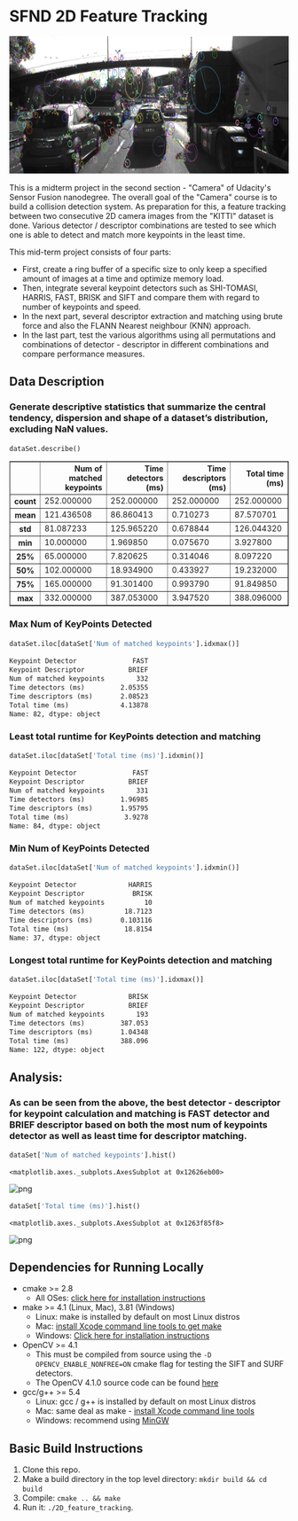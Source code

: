 # SFND 2D Feature Tracking

<img src="images/keypoints.png" width="820" height="248" />

This is a midterm project in the second section - "Camera" of Udacity's Sensor Fusion nanodegree. The overall goal of the "Camera" course is to build a collision detection system. As preparation for this, a feature tracking between two consecutive 2D camera images from the "KITTI" dataset is done. Various detector / descriptor combinations are tested to see which one is able to detect and match more keypoints in the least time. 


This mid-term project consists of four parts:

* First, create a ring buffer of a specific size to only keep a specified amount of images at a time and optimize memory load. 
* Then, integrate several keypoint detectors such as SHI-TOMASI, HARRIS, FAST, BRISK and SIFT and compare them with regard to number of keypoints and speed. 
* In the next part, several descriptor extraction and matching using brute force and also the FLANN Nearest neighbour (KNN) approach. 
* In the last part, test the various algorithms using all permutations and combinations of detector - descriptor in different combinations and compare performance measures. 


## Data Description

### Generate descriptive statistics that summarize the central tendency, dispersion and  shape of a dataset’s distribution, excluding NaN values.


```python
dataSet.describe()
```




<div>
<style scoped>
    .dataframe tbody tr th:only-of-type {
        vertical-align: middle;
    }

    .dataframe tbody tr th {
        vertical-align: top;
    }

    .dataframe thead th {
        text-align: right;
    }
</style>
<table border="1" class="dataframe">
  <thead>
    <tr style="text-align: right;">
      <th></th>
      <th>Num of matched keypoints</th>
      <th>Time detectors (ms)</th>
      <th>Time descriptors (ms)</th>
      <th>Total time (ms)</th>
    </tr>
  </thead>
  <tbody>
    <tr>
      <th>count</th>
      <td>252.000000</td>
      <td>252.000000</td>
      <td>252.000000</td>
      <td>252.000000</td>
    </tr>
    <tr>
      <th>mean</th>
      <td>121.436508</td>
      <td>86.860413</td>
      <td>0.710273</td>
      <td>87.570701</td>
    </tr>
    <tr>
      <th>std</th>
      <td>81.087233</td>
      <td>125.965220</td>
      <td>0.678844</td>
      <td>126.044320</td>
    </tr>
    <tr>
      <th>min</th>
      <td>10.000000</td>
      <td>1.969850</td>
      <td>0.075670</td>
      <td>3.927800</td>
    </tr>
    <tr>
      <th>25%</th>
      <td>65.000000</td>
      <td>7.820625</td>
      <td>0.314046</td>
      <td>8.097220</td>
    </tr>
    <tr>
      <th>50%</th>
      <td>102.000000</td>
      <td>18.934900</td>
      <td>0.433927</td>
      <td>19.232000</td>
    </tr>
    <tr>
      <th>75%</th>
      <td>165.000000</td>
      <td>91.301400</td>
      <td>0.993790</td>
      <td>91.849850</td>
    </tr>
    <tr>
      <th>max</th>
      <td>332.000000</td>
      <td>387.053000</td>
      <td>3.947520</td>
      <td>388.096000</td>
    </tr>
  </tbody>
</table>
</div>



### Max Num of KeyPoints Detected


```python
dataSet.iloc[dataSet['Num of matched keypoints'].idxmax()]
```




    Keypoint Detector              FAST
    Keypoint Descriptor           BRIEF
    Num of matched keypoints        332
    Time detectors (ms)         2.05355
    Time descriptors (ms)       2.08523
    Total time (ms)             4.13878
    Name: 82, dtype: object



### Least total runtime for KeyPoints detection and matching


```python
dataSet.iloc[dataSet['Total time (ms)'].idxmin()]
```




    Keypoint Detector              FAST
    Keypoint Descriptor           BRIEF
    Num of matched keypoints        331
    Time detectors (ms)         1.96985
    Time descriptors (ms)       1.95795
    Total time (ms)              3.9278
    Name: 84, dtype: object



### Min Num of KeyPoints Detected


```python
dataSet.iloc[dataSet['Num of matched keypoints'].idxmin()]
```




    Keypoint Detector             HARRIS
    Keypoint Descriptor            BRISK
    Num of matched keypoints          10
    Time detectors (ms)          18.7123
    Time descriptors (ms)       0.103116
    Total time (ms)              18.8154
    Name: 37, dtype: object



### Longest total runtime for KeyPoints detection and matching


```python
dataSet.iloc[dataSet['Total time (ms)'].idxmax()]
```




    Keypoint Detector             BRISK
    Keypoint Descriptor           BRIEF
    Num of matched keypoints        193
    Time detectors (ms)         387.053
    Time descriptors (ms)       1.04348
    Total time (ms)             388.096
    Name: 122, dtype: object



##  Analysis:

### As can be seen from the above, the best detector - descriptor for keypoint calculation and matching is FAST detector and BRIEF descriptor based on both the most num of keypoints detector as well as least time for descriptor matching.


```python
dataSet['Num of matched keypoints'].hist()
```




    <matplotlib.axes._subplots.AxesSubplot at 0x12626eb00>




![png](output_15_1.png)



```python
dataSet['Total time (ms)'].hist()
```




    <matplotlib.axes._subplots.AxesSubplot at 0x1263f85f8>




![png](output_16_1.png)



## Dependencies for Running Locally
* cmake >= 2.8
  * All OSes: [click here for installation instructions](https://cmake.org/install/)
* make >= 4.1 (Linux, Mac), 3.81 (Windows)
  * Linux: make is installed by default on most Linux distros
  * Mac: [install Xcode command line tools to get make](https://developer.apple.com/xcode/features/)
  * Windows: [Click here for installation instructions](http://gnuwin32.sourceforge.net/packages/make.htm)
* OpenCV >= 4.1
  * This must be compiled from source using the `-D OPENCV_ENABLE_NONFREE=ON` cmake flag for testing the SIFT and SURF detectors.
  * The OpenCV 4.1.0 source code can be found [here](https://github.com/opencv/opencv/tree/4.1.0)
* gcc/g++ >= 5.4
  * Linux: gcc / g++ is installed by default on most Linux distros
  * Mac: same deal as make - [install Xcode command line tools](https://developer.apple.com/xcode/features/)
  * Windows: recommend using [MinGW](http://www.mingw.org/)

## Basic Build Instructions

1. Clone this repo.
2. Make a build directory in the top level directory: `mkdir build && cd build`
3. Compile: `cmake .. && make`
4. Run it: `./2D_feature_tracking`.